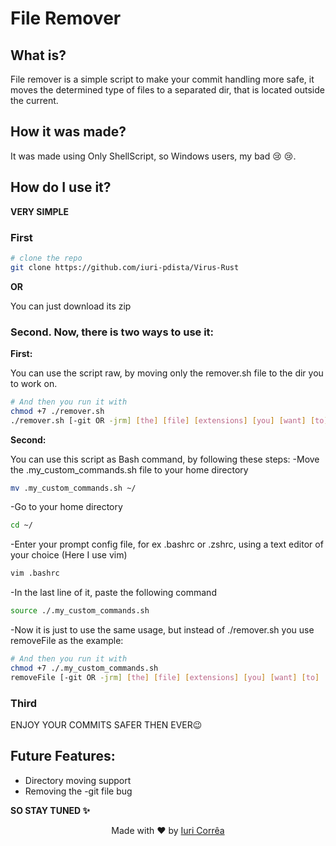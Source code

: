 # File Remover

## What is?

File remover is a simple script to make your commit handling more safe, it moves the determined type of files to a separated dir, that is located outside the current. 

## How it was made?

It was made using Only ShellScript, so Windows users, my bad :cry: :cry:.

## How do I use it?

<b> VERY SIMPLE </b>

### First

```bash
# clone the repo
git clone https://github.com/iuri-pdista/Virus-Rust
```
<b> OR </b>

You can just download its zip

### Second. Now, there is two ways to use it:

<b>First:</b>

You can use the script raw, by moving only the remover.sh file to the dir you to work on.
    
```bash
# And then you run it with
chmod +7 ./remover.sh
./remover.sh [-git OR -jrm] [the] [file] [extensions] [you] [want] [to] [remove] 
```

<b>Second:</b>

You can use this script as Bash command, by following these steps:
-Move the .my_custom_commands.sh file to your home directory
```bash
mv .my_custom_commands.sh ~/
```
-Go to your home directory
```bash
cd ~/
```
-Enter your prompt config file, for ex .bashrc or .zshrc, using a text editor of your choice (Here I use vim)
```bash
vim .bashrc
```
-In the last line of it, paste the following command
```bash
source ./.my_custom_commands.sh
```
-Now it is just to use the same usage, but instead of ./remover.sh you use removeFile as the example:
```bash
# And then you run it with
chmod +7 ./.my_custom_commands.sh
removeFile [-git OR -jrm] [the] [file] [extensions] [you] [want] [to] [remove] 
```

### Third

ENJOY YOUR COMMITS SAFER THEN EVER:wink:

## Future Features:

- Directory moving support
- Removing the -git file bug

<b> SO STAY TUNED :sparkles:</b>

<p align="center"> Made with ♥ by <a href="https://github.com/iuri-pdista"> Iuri Corrêa </a></p>
